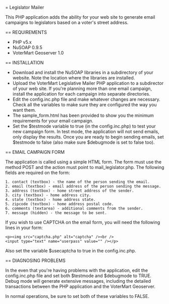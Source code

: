 ﻿= Legislator Mailer

This PHP application adds the ability for your web site to generate email campaigns to
legislators based on a voter's street address.

== REQUIREMENTS

* PHP v5.x
* NuSOAP 0.9.5
* VoterMart Geoserver 1.0

== INSTALLATION

* Download and install the NuSOAP libraries in a subdirectory of your website.  Note the location where the libraries are installed.	
* Upload the VoterMart Legislative Mailer PHP application to a subdirector of your web site.  If you're planning more than one email campaign, install the application for each campaign into separate directories.
* Edit the config.inc.php file and make whatever changes are necessary. Check all the variables to make sure they are configured the way you want them.
* The sample_form.html has been provided to show you the minimum requirements for your email campaign.
* Set the $testmode variable to true (in the config.inc.php) to test your new campaign form.  In test mode, the application will not send emails, only display the results.  Once you are ready to begin sending emails, set $testmode to false (also make sure $debugmode is set to false too).

== EMAIL CAMPAIGN FORM

The application is called using a simple HTML form.  The form must use the method POST and the action
must point to mail_legislator.php.  The following fields are required on the form:

	1. contact (textbox) - the name of the person sending the email.
	2. email (textbox) - email address of the person sending the message.
	3. address (textbox) - home street address of the sender.
	3. city (textbox) - home address city.
	4. state (textbox) - home address state.
	5. zipcode (textbox) - home address postal code.
	6. comments (textarea) - additional comments from the sender.
	7. message (hidden) - the message to be sent.

If you wish to use CAPTCHA on the email form, you will need the following lines in your form:

	<p><img src="captcha.php" alt="captcha" /><br />
	<input type="text" name="userpass" value="" /></p>

Also set the variable $usecaptcha to true in the config.inc.php.

== DIAGNOSING PROBLEMS

In the even that you're having problems with the application, edit the config.inc.php file and set
both $testmode and $debugmode to TRUE.  Debug mode will generate extensive messages, including the
detailed transactions between the PHP application and the VoterMart Geoserver.

In normal operations, be sure to set both of these variables to FALSE.
